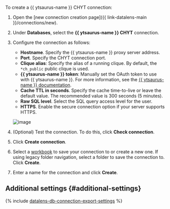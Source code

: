 
To create a {{ ytsaurus-name }} CHYT connection:

1. Open the [new connection creation page]({{ link-datalens-main }}/connections/new).
1. Under **Databases**, select the **{{ ytsaurus-name }} CHYT** connection.


1. Configure the connection as follows:

   * **Hostname**. Specify the {{ ytsaurus-name }} proxy server address.
   * **Port**. Specify the CHYT connection port.
   * **Clique alias**: Specify the alias of a running clique. By default, the `*ch_public` public clique is used.
   * **{{ ytsaurus-name }} token**: Manually set the OAuth token to use with {{ ytsaurus-name }}. For more information, see the [{{ ytsaurus-name }} documentation](https://ytsaurus.tech/docs/en/user-guide/storage/auth).
   * **Cache TTL in seconds**. Specify the cache time-to-live or leave the default value. The recommended value is 300 seconds (5 minutes).
   * **Raw SQL level**. Select the SQL query access level for the user.
   * **HTTPS**. Enable the secure connection option if your server supports HTTPS.

   ![image](../../../_assets/datalens/operations/connection/connection-ytsaurus.png)


1. (Optional) Test the connection. To do this, click **Check connection**.
1. Click **Create connection**.


1. Select a [workbook](../../../datalens/workbooks-collections/index.md) to save your connection to or create a new one. If using legacy folder navigation, select a folder to save the connection to. Click **Create**.


1. Enter a name for the connection and click **Create**.



## Additional settings {#additional-settings}

{% include [datalens-db-connection-export-settings](../../../_includes/datalens/operations/datalens-db-connection-export-settings.md) %}
